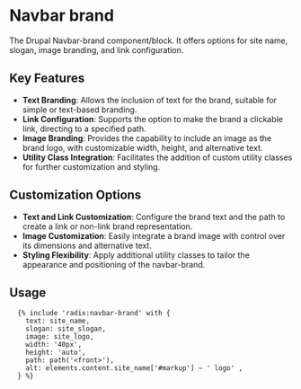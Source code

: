 # Navbar brand

The Drupal Navbar-brand component/block. It offers options for site name, slogan, image branding, and link configuration.

## Key Features

- **Text Branding**: Allows the inclusion of text for the brand, suitable for simple or text-based branding.
- **Link Configuration**: Supports the option to make the brand a clickable link, directing to a specified path.
- **Image Branding**: Provides the capability to include an image as the brand logo, with customizable width, height, and alternative text.
- **Utility Class Integration**: Facilitates the addition of custom utility classes for further customization and styling.

## Customization Options

- **Text and Link Customization**: Configure the brand text and the path to create a link or non-link brand representation.
- **Image Customization**: Easily integrate a brand image with control over its dimensions and alternative text.
- **Styling Flexibility**: Apply additional utility classes to tailor the appearance and positioning of the navbar-brand.

## Usage

```twig
  {% include 'radix:navbar-brand' with {
    text: site_name,
    slogan: site_slogan,
    image: site_logo,
    width: '40px',
    height: 'auto',
    path: path('<front>'),
    alt: elements.content.site_name['#markup'] ~ ' logo' ,
  } %}
```
